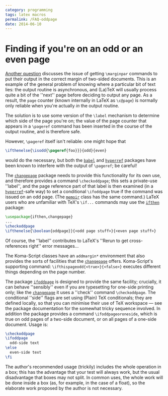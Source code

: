 ```yaml
---
category: programming
tags: latex macros
permalink: /FAQ-oddpage
date: 2014-06-10
---
```


# Finding if you're on an odd or an even page

[Another question](/FAQ-marginparside) discusses the issue
of getting `\marginpar` commands to put their output in the correct
margin of two-sided documents.  This is an example of the general
problem of knowing where a particular bit of text lies: the output
routine is asynchronous, and (La)TeX will usually process quite a
bit of the ''next'' page before deciding to output any page.  As a
result, the `page` counter (known internally in LaTeX as
`\c@page`) is normally only reliable when you're actually _in_
the output routine.

The solution is to use some version of the `\label` mechanism to
determine which side of the page you're on; the value of the page
counter that appears in a `\pageref` command has been inserted in
the course of the output routine, and is therefore safe.

However, `\pageref` itself isn't reliable: one might hope that
```latex
\ifthenelse{\isodd{\pageref{foo}}}{odd}{even}
```
would do the necessary, but both the [`babel`](https://ctan.org/pkg/babel) and
[`hyperref`](https://ctan.org/pkg/hyperref) packages have been known to interfere with the
output of `\pageref`; be careful!

The [`changepage`](https://ctan.org/pkg/changepage) package needs to provide this functionality
for its own use, and therefore provides a command `\checkoddpage`;
this sets a private-use ''label'', and the page reference part of that
label is then examined (in a [`hyperref`](https://ctan.org/pkg/hyperref)-safe way) to set a
conditional `\ifoddpage` true if the command was issued on an odd
page.  (The [`memoir`](https://ctan.org/pkg/memoir) class has the same command.)  LaTeX
users who are unfamiliar with TeX's `\if...` commands may use
the [`ifthen`](https://ctan.org/pkg/ifthen) package:
```latex
\usepackage{ifthen,changepage}
...
\checkoddpage
\ifthenelse{\boolean{oddpage}}{<odd page stuff>}{<even page stuff>}
```

Of course, the ''label'' contributes to LaTeX's ''Rerun to get
cross-references right'' error messages&hellip;

The Koma-Script classes have an `addmargin*` environment
that also provides the sorts of facilities that the [`changepage`](https://ctan.org/pkg/changepage)
offers.  Koma-Script's supporting command:
`\ifthispageodd{<true>}{<false>}`
executes different things depending on the page number.

The package [`ifoddpage`](https://ctan.org/pkg/ifoddpage) is designed to provide the same
facility; crucially, it can behave ''sensibly'' even if you are
typesetting for one-side printing only; like the [`changepage`](https://ctan.org/pkg/changepage)
it uses a ''check'' command `\checkoddpage`.  The conditional ''side''
flags are set using (Plain) TeX conditionals; they are defined
locally, so that you can minimise their use of TeX workspace&nbsp;&mdash;
see the package documentation for the somewhat tricky sequence
involved.  In addition the package provides a command
`\ifoddpageoroneside`, which is true on odd pages of a two-side
document, or on all pages of a one-side document.  Usage is:
```latex
\checkoddpage
\ifoddpage
  odd-side text
\else
  even-side text
\fi
```
The author's recommended usage (trickily) includes the whole operation
in a box; this has the advantage that your test will always work, but
the usual disadvantage that boxes may not split.  In common uses, the
whole work will be done inside a box (as, for example, in the case of
a float), so the elaborate work proposed by the author is not
necessary.

